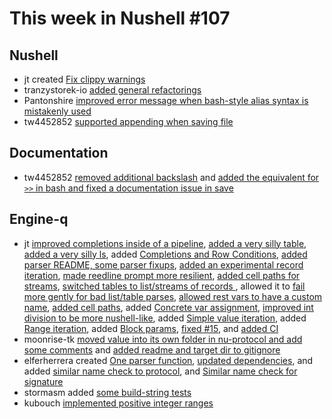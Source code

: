 # This week in Nushell #107

## Nushell

- jt created [Fix clippy warnings](https://github.com/nushell/nushell/pull/3997)
- tranzystorek-io [added general refactorings](https://github.com/nushell/nushell/pull/3996)
- Pantonshire [improved error message when bash-style alias syntax is mistakenly used](https://github.com/nushell/nushell/pull/3995)
- tw4452852 [supported appending when saving file](https://github.com/nushell/nushell/pull/3992)

## Documentation

- tw4452852 [removed additional backslash](https://github.com/nushell/nushell.github.io/pull/193) and [added the equivalent for `>>` in bash and fixed a documentation issue in save](https://github.com/nushell/nushell.github.io/pull/192)

## Engine-q

- jt [improved completions inside of a pipeline](https://github.com/nushell/engine-q/pull/41), [added a very silly table](https://github.com/nushell/engine-q/pull/39), [added a very silly ls](https://github.com/nushell/engine-q/pull/38), added [Completions and Row Conditions](https://github.com/nushell/engine-q/pull/37), [added parser README, some parser fixups](https://github.com/nushell/engine-q/pull/36), [added an experimental record iteration](https://github.com/nushell/engine-q/pull/32), [made reedline prompt more resilient](https://github.com/nushell/engine-q/pull/31), [added cell paths for streams](https://github.com/nushell/engine-q/pull/30), [switched tables to list/streams of records ](https://github.com/nushell/engine-q/pull/29), allowed it to [fail more gently for bad list/table parses](https://github.com/nushell/engine-q/pull/28), [allowed rest vars to have a custom name](https://github.com/nushell/engine-q/pull/27), [added cell paths](https://github.com/nushell/engine-q/pull/26), added [Concrete var assignment](https://github.com/nushell/engine-q/pull/24), [improved int division to be more nushell-like](https://github.com/nushell/engine-q/pull/22), added [Simple value iteration](https://github.com/nushell/engine-q/pull/21), added [Range iteration](https://github.com/nushell/engine-q/pull/20), added [Block params](https://github.com/nushell/engine-q/pull/19), [fixed #15](https://github.com/nushell/engine-q/pull/17), and [added CI](https://github.com/nushell/engine-q/pull/13)
- moonrise-tk [moved value into its own folder in nu-protocol and add some comments](https://github.com/nushell/engine-q/pull/34) and [added readme and target dir to gitignore](https://github.com/nushell/engine-q/pull/33)
- elferherrera created [One parser function](https://github.com/nushell/engine-q/pull/25), [updated dependencies](https://github.com/nushell/engine-q/pull/18), and added [similar name check to protocol](https://github.com/nushell/engine-q/pull/14), and [Similar name check for signature](https://github.com/nushell/engine-q/pull/12)
- stormasm added [some build-string tests](https://github.com/nushell/engine-q/pull/23)
- kubouch [implemented positive integer ranges](https://github.com/nushell/engine-q/pull/16)
